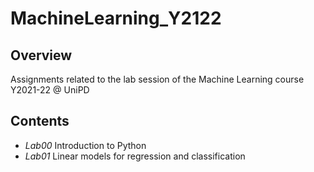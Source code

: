 # MachineLearning_Y2122

## Overview

Assignments related to the lab session of the Machine Learning course Y2021-22 @ UniPD

## Contents

* _Lab00_ Introduction to Python
* _Lab01_ Linear models for regression and classification
  
